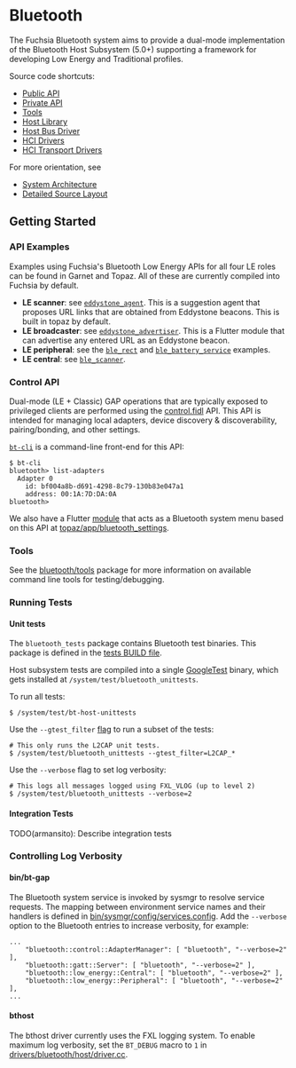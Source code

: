 Bluetooth
=========

The Fuchsia Bluetooth system aims to provide a dual-mode implementation of the
Bluetooth Host Subsystem (5.0+) supporting a framework for developing Low Energy
and Traditional profiles.

Source code shortcuts:
- [Public API](../../public/lib/bluetooth/fidl)
- [Private API](../../lib/bluetooth/fidl)
- [Tools](tools/)
- [Host Library](../../drivers/bluetooth/lib)
- [Host Bus Driver](../../drivers/bluetooth/host)
- [HCI Drivers](../../drivers/bluetooth/hci)
- [HCI Transport Drivers](https://fuchsia.googlesource.com/zircon/+/master/system/dev/bluetooth?autodive=0)

For more orientation, see
- [System Architecture](../../docs/bluetooth_architecture.md)
- [Detailed Source Layout](../../docs/bluetooth_source_layout.md)

## Getting Started
### API Examples

Examples using Fuchsia's Bluetooth Low Energy APIs for all four LE roles can be
found in Garnet and Topaz. All of these are currently compiled into Fuchsia by
default.

- __LE scanner__: see [`eddystone_agent`](https://fuchsia.googlesource.com/topaz/+/master/examples/eddystone_agent/).
This is a suggestion agent that proposes URL links that are obtained from
Eddystone beacons. This is built in topaz by default.
- __LE broadcaster__: see [`eddystone_advertiser`](https://fuchsia.googlesource.com/topaz/+/master/examples/bluetooth/eddystone_advertiser/).
This is a Flutter module that can advertise any entered URL as an Eddystone
beacon.
- __LE peripheral__: see the [`ble_rect`](https://fuchsia.googlesource.com/topaz/+/master/examples/bluetooth/ble_rect/)
and [`ble_battery_service`](../../examples/bluetooth/ble_battery_service) examples.
- __LE central__: see [`ble_scanner`](https://fuchsia.googlesource.com/topaz/+/master/examples/bluetooth/ble_scanner/).

### Control API

Dual-mode (LE + Classic) GAP operations that are typically exposed to privileged
clients are performed using the [control.fidl](../../public/fidl/fuchsia.bluetooth.control.fidl)
API. This API is intended for managing local adapters, device discovery & discoverability,
pairing/bonding, and other settings.

[`bt-cli`](tools/bt-cli) is a command-line front-end
for this API:

```
$ bt-cli
bluetooth> list-adapters
  Adapter 0
    id: bf004a8b-d691-4298-8c79-130b83e047a1
    address: 00:1A:7D:DA:0A
bluetooth>
```

We also have a Flutter [module](https://fuchsia.googlesource.com/docs/+/HEAD/glossary.md#module)
that acts as a Bluetooth system menu based on this API at
[topaz/app/bluetooth_settings](https://fuchsia.googlesource.com/topaz/+/master/app/bluetooth_settings/).

### Tools

See the [bluetooth/tools](tools/) package for more information on
available command line tools for testing/debugging.

### Running Tests

#### Unit tests
The `bluetooth_tests` package contains Bluetooth test binaries. This package is
defined in the [tests BUILD file](tests/BUILD.gn).

Host subsystem tests are compiled into a single [GoogleTest](https://github.com/google/googletest) binary,
which gets installed at `/system/test/bluetooth_unittests`.

To run all tests:

```
$ /system/test/bt-host-unittests
```

Use the `--gtest_filter`
[flag](https://github.com/google/googletest/blob/master/googletest/docs/AdvancedGuide.md#running-a-subset-of-the-tests)
to run a subset of the tests:

```
# This only runs the L2CAP unit tests.
$ /system/test/bluetooth_unittests --gtest_filter=L2CAP_*
```

Use the `--verbose` flag to set log verbosity:

```
# This logs all messages logged using FXL_VLOG (up to level 2)
$ /system/test/bluetooth_unittests --verbose=2
```

#### Integration Tests
TODO(armansito): Describe integration tests

### Controlling Log Verbosity

#### bin/bt-gap

The Bluetooth system service is invoked by sysmgr to resolve service requests.
The mapping between environment service names and their handlers is defined in
[bin/sysmgr/config/services.config](../../bin/sysmgr/config/services.config).
Add the `--verbose` option to the Bluetooth entries to increase verbosity, for
example:

```
...
    "bluetooth::control::AdapterManager": [ "bluetooth", "--verbose=2" ],
    "bluetooth::gatt::Server": [ "bluetooth", "--verbose=2" ],
    "bluetooth::low_energy::Central": [ "bluetooth", "--verbose=2" ],
    "bluetooth::low_energy::Peripheral": [ "bluetooth", "--verbose=2" ],
...

```

#### bthost

The bthost driver currently uses the FXL logging system. To enable maximum log
verbosity, set the `BT_DEBUG` macro to `1` in [drivers/bluetooth/host/driver.cc](../../drivers/bluetooth/host/driver.cc).

